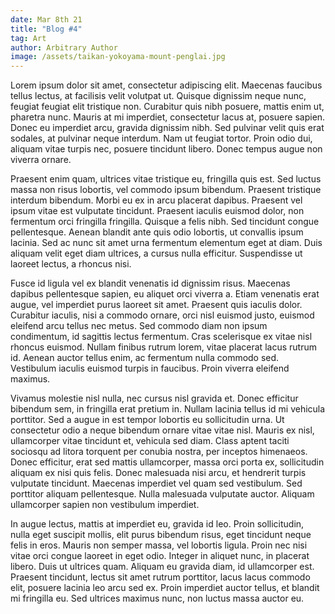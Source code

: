 ```yaml
---
date: Mar 8th 21
title: "Blog #4"
tag: Art
author: Arbitrary Author
image: /assets/taikan-yokoyama-mount-penglai.jpg
---
```

Lorem ipsum dolor sit amet, consectetur adipiscing elit. Maecenas faucibus tellus lectus, at facilisis velit volutpat ut. Quisque dignissim neque nunc, feugiat feugiat elit tristique non. Curabitur quis nibh posuere, mattis enim ut, pharetra nunc. Mauris at mi imperdiet, consectetur lacus at, posuere sapien. Donec eu imperdiet arcu, gravida dignissim nibh. Sed pulvinar velit quis erat sodales, at pulvinar neque interdum. Nam ut feugiat tortor. Proin odio dui, aliquam vitae turpis nec, posuere tincidunt libero. Donec tempus augue non viverra ornare.

Praesent enim quam, ultrices vitae tristique eu, fringilla quis est. Sed luctus massa non risus lobortis, vel commodo ipsum bibendum. Praesent tristique interdum bibendum. Morbi eu ex in arcu placerat dapibus. Praesent vel ipsum vitae est vulputate tincidunt. Praesent iaculis euismod dolor, non fermentum orci fringilla fringilla. Quisque a felis nibh. Sed tincidunt congue pellentesque. Aenean blandit ante quis odio lobortis, ut convallis ipsum lacinia. Sed ac nunc sit amet urna fermentum elementum eget at diam. Duis aliquam velit eget diam ultrices, a cursus nulla efficitur. Suspendisse ut laoreet lectus, a rhoncus nisi.

Fusce id ligula vel ex blandit venenatis id dignissim risus. Maecenas dapibus pellentesque sapien, eu aliquet orci viverra a. Etiam venenatis erat augue, vel imperdiet purus laoreet sit amet. Praesent quis iaculis dolor. Curabitur iaculis, nisi a commodo ornare, orci nisl euismod justo, euismod eleifend arcu tellus nec metus. Sed commodo diam non ipsum condimentum, id sagittis lectus fermentum. Cras scelerisque ex vitae nisl rhoncus euismod. Nullam finibus rutrum lorem, vitae placerat lacus rutrum id. Aenean auctor tellus enim, ac fermentum nulla commodo sed. Vestibulum iaculis euismod turpis in faucibus. Proin viverra eleifend maximus.

Vivamus molestie nisl nulla, nec cursus nisl gravida et. Donec efficitur bibendum sem, in fringilla erat pretium in. Nullam lacinia tellus id mi vehicula porttitor. Sed a augue in est tempor lobortis eu sollicitudin urna. Ut consectetur odio a neque bibendum ornare vitae vitae nisl. Mauris ex nisl, ullamcorper vitae tincidunt et, vehicula sed diam. Class aptent taciti sociosqu ad litora torquent per conubia nostra, per inceptos himenaeos. Donec efficitur, erat sed mattis ullamcorper, massa orci porta ex, sollicitudin aliquam ex nisi quis felis. Donec malesuada nisi arcu, et hendrerit turpis vulputate tincidunt. Maecenas imperdiet vel quam sed vestibulum. Sed porttitor aliquam pellentesque. Nulla malesuada vulputate auctor. Aliquam ullamcorper sapien non vestibulum imperdiet.

In augue lectus, mattis at imperdiet eu, gravida id leo. Proin sollicitudin, nulla eget suscipit mollis, elit purus bibendum risus, eget tincidunt neque felis in eros. Mauris non semper massa, vel lobortis ligula. Proin nec nisi vitae orci congue laoreet in eget odio. Integer in aliquet nunc, in placerat libero. Duis ut ultrices quam. Aliquam eu gravida diam, id ullamcorper est. Praesent tincidunt, lectus sit amet rutrum porttitor, lacus lacus commodo elit, posuere lacinia leo arcu sed ex. Proin imperdiet auctor tellus, et blandit mi fringilla eu. Sed ultrices maximus nunc, non luctus massa auctor eu.